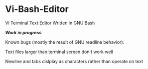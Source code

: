 # Vi-Bash-Editor
Vi Terminal Text Editor Written in GNU Bash


***Work in progress***



Known bugs (mostly the result of GNU readline behavior):

Text files larger than terminal screen don't work well

Newline and tabs dislplay as characters rather than operate on text
